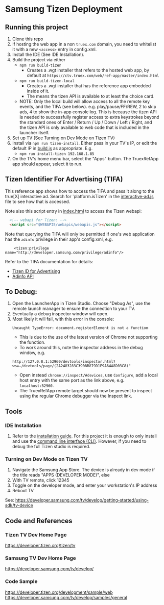 # Samsung Tizen Deployment

## Running this project
1. Clone this repo
1. If hosting the web app in a non `truex.com` domain, you need to whitelist it with a new `<access>` entry in config.xml.
1. Install the IDE (See IDE Installation).
1. Build the project via either
   * `npm run build-tizen`
      * Creates a .wgt installer that refers to the hosted web app, by default 
        at `https://ctv.truex.com/web/ref-app/master/index.html`
   * `npm run build-tizen-local`
      * Creates a .wgt installer that has the reference app embedded inside of it.
      * The means the tizen API is available to at least the choice card.
   * NOTE: Only the local build will allow access to all the remote key events, and the TIFA (see below).
     e.g. play/pause/FF/REW, 2 to skip ads, 4 to show the in-app console log.
     This is because the tizen API is needed to successfully register access to extra keystrokes beyond the
     standard ones of Enter / Return / Up / Down / Left / Right, and the tizen API is only available to web
     code that is included in the launcher itself.
1. Set up TV (See Turning on Dev Mode on Tizen TV)
1. Install via `npm run tizen-install`. Either pass in your TV's IP, or edit the default IP in [build.js](./builder.js) as appropriate. E.g.
   * `npm run install-tizen 192.168.1.85` 
1. On the TV's home menu bar, select the "Apps" button. The TruexRefApp app should appear, select it to run.

## Tizen Identifier For Advertising (TIFA)
This reference app shows how to access the TIFA and pass it along to the true[X] interactive ad.
Search for 'platform.isTizen' in the [interactive-ad.js](../../src/components/interactive-ad.js) file to see how that is accessed.

Note also this script entry in [index.html](../../src/index.html) to access the Tizen webapi:
```html
  <!-- webapi for Tizen: -->
  <script src="$WEBAPIS/webapis/webapis.js"></script>
```

Note that querying the TIFA will only be permitted if one's web application has the `adinfo` privilege in their app's config.xml, e.g.
```
    <tizen:privilege name="http://developer.samsung.com/privilege/adinfo"/>
```

Refer to the TIFA documentation for details:
* [Tizen ID for Advertising](https://developer.samsung.com/smarttv/develop/guides/unique-identifiers-for-smarttv/tizen-id-for-advertising.html)
* [Adinfo API](https://developer.samsung.com/smarttv/develop/api-references/samsung-product-api-references/adinfo-api.html)
   
## To Debug:
1. Open the LauncherApp in Tizen Studio. Choose "Debug As", use the remote launch manager to ensure the connection to your TV.
1. Eventually a debug inspector window will open.
1. Most likely it will fail, with this error in the console:
    ```
    Uncaught TypeError: document.registerElement is not a function
    ```
    * This is due to the use of the latest version of Chrome not supporting the function.
    * To work around this, note the inspector address in the debug window, e.g.
    ```
    http://127.0.0.1:52960/devtools/inspector.html?ws=…/devtools/page/(2A2483283C3908B879D1E9A64A8D03C8)"
    ```
    * Open instead `chrome://inspect/#devices`, use `Configure`, add a local host entry with the same port as the link above, e.g. `localhost:52960`.
    * The TruexRefApp remote target should now be present to inspect using the regular Chrome debugger via the Inspect link.  

## Tools
### IDE Installation
1. Refer to the [installation guide](https://docs.tizen.org/application/tizen-studio/setup/install-sdk). For this project it is enough to only install and use the [command line interface (CLI)](https://docs.tizen.org/application/tizen-studio/setup/install-sdk/#using-the-cli-installer). However, if you need to debug the full Tizen studio is required.

### Turning on Dev Mode on Tizen TV
1. Navigate the Samsung App Store. The device is already in dev mode if the title reads "APPS (DEVELOPER MODE)", else
1. With TV remote, click 12345
1. Toggle on the developer mode, and enter your workstation's IP address
1. Reboot TV

See: https://developer.samsung.com/tv/develop/getting-started/using-sdk/tv-device

## Code and References
### Tizen TV Dev Home Page
https://developer.tizen.org/tizen/tv

### Samsung TV Dev Home Page
https://developer.samsung.com/tv/develop/

### Code Sample
https://developer.tizen.org/development/sample/web
https://developer.samsung.com/tv/develop/samples/general
